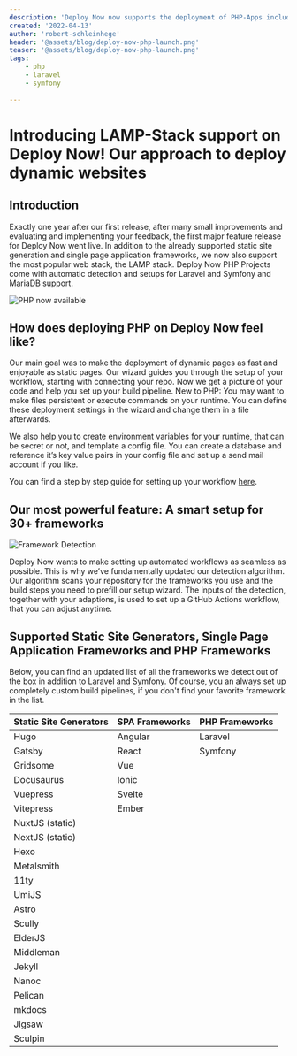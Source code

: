 ```yaml
---
description: 'Deploy Now now supports the deployment of PHP-Apps including support for MariaDB and automated setups for Laravel and Symfony.'
created: '2022-04-13'
author: 'robert-schleinhege'
header: '@assets/blog/deploy-now-php-launch.png'
teaser: '@assets/blog/deploy-now-php-launch.png'
tags:
    - php
    - laravel
    - symfony
    
---
```


# Introducing LAMP-Stack support on Deploy Now! Our approach to deploy dynamic websites

## Introduction

Exactly one year after our first release, after many small improvements and evaluating and implementing your feedback, the first major feature release for Deploy Now went live. In addition to the already supported static site generation and single page application frameworks, we now also support the most popular web stack, the LAMP stack. Deploy Now PHP Projects come with automatic detection and setups for Laravel and Symfony and MariaDB support.

![PHP now available](/phpmenu3.gif)

## How does deploying PHP on Deploy Now feel like?

Our main goal was to make the deployment of dynamic pages as fast and enjoyable as static pages. Our wizard guides you through the setup of your workflow, starting with connecting your repo. Now we get a picture of your code and help you set up your build pipeline. New to PHP: You may want to make files persistent or execute commands on your runtime. You can define these deployment settings in the wizard and change them in a file afterwards.

We also help you to create environment variables for your runtime, that can be secret or not, and template a config file. You can create a database and reference it’s key value pairs in your config file and set up a send mail account if you like.

You can find a step by step guide for setting up your workflow [here](/docs/from-repo/). 

## Our most powerful feature: A smart setup for 30+ frameworks

![Framework Detection](/detection.gif)

Deploy Now wants to make setting up automated workflows as seamless as possible. This is why we’ve fundamentally updated our detection algorithm. Our  algorithm scans your repository for the frameworks you use and the build steps you need to prefill our setup wizard. The inputs of the detection, together with your adaptions, is used to set up a GitHub Actions workflow, that you can adjust anytime.

## Supported Static Site Generators, Single Page Application Frameworks and PHP Frameworks

Below, you can find an updated list of all the frameworks we detect out of the box in addition to Laravel and Symfony. Of course, you an always set up completely custom build pipelines, if you don't find your favorite framework in the list.

| Static Site Generators | SPA Frameworks | PHP Frameworks  |
| :------------- |:-------------| :-----|
| Hugo | Angular | Laravel |
| Gatsby | React | Symfony |        
| Gridsome | Vue |
| Docusaurus | Ionic |
| Vuepress | Svelte |
| Vitepress | Ember |
| NuxtJS (static) |
| NextJS (static) |
| Hexo |
| Metalsmith |
| 11ty | 
| UmiJS |
| Astro | 
| Scully | 
| ElderJS |
| Middleman | 
| Jekyll |
| Nanoc |
| Pelican |
| mkdocs |
| Jigsaw | 
| Sculpin |










